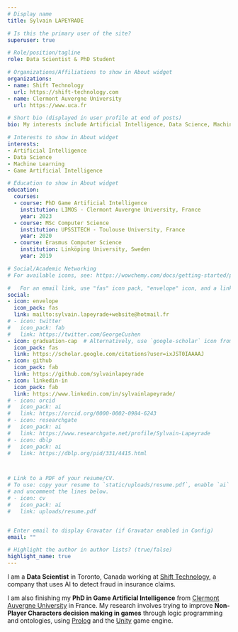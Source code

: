 ```yaml
---
# Display name
title: Sylvain LAPEYRADE

# Is this the primary user of the site?
superuser: true

# Role/position/tagline
role: Data Scientist & PhD Student

# Organizations/Affiliations to show in About widget
organizations:
- name: Shift Technology
  url: https://shift-technology.com
- name: Clermont Auvergne University
  url: https://www.uca.fr

# Short bio (displayed in user profile at end of posts)
bio: My interests include Artificial Intelligence, Data Science, Machine Learning and Games.

# Interests to show in About widget
interests:
- Artificial Intelligence
- Data Science
- Machine Learning
- Game Artificial Intelligence

# Education to show in About widget
education:
  courses:
  - course: PhD Game Artificial Intelligence
    institution: LIMOS - Clermont Auvergne University, France
    year: 2023
  - course: MSc Computer Science
    institution: UPSSITECH - Toulouse University, France
    year: 2020
  - course: Erasmus Computer Science
    institution: Linköping University, Sweden
    year: 2019

# Social/Academic Networking
# For available icons, see: https://wowchemy.com/docs/getting-started/page-builder/#icons

#   For an email link, use "fas" icon pack, "envelope" icon, and a link in the form "mailto:your-email@example.com" or "/#contact" for contact widget.
social:
- icon: envelope
  icon_pack: fas
  link: mailto:sylvain.lapeyrade+website@hotmail.fr
# - icon: twitter
#   icon_pack: fab
#   link: https://twitter.com/GeorgeCushen
- icon: graduation-cap  # Alternatively, use `google-scholar` icon from `ai` icon pack
  icon_pack: fas
  link: https://scholar.google.com/citations?user=ixJST0IAAAAJ
- icon: github
  icon_pack: fab
  link: https://github.com/sylvainlapeyrade
- icon: linkedin-in
  icon_pack: fab
  link: https://www.linkedin.com/in/sylvainlapeyrade/
# - icon: orcid
#   icon_pack: ai
#   link: https://orcid.org/0000-0002-0984-6243
# - icon: researchgate
#   icon_pack: ai
#   link: https://www.researchgate.net/profile/Sylvain-Lapeyrade
# - icon: dblp
#   icon_pack: ai
#   link: https://dblp.org/pid/331/4415.html



# Link to a PDF of your resume/CV.
# To use: copy your resume to `static/uploads/resume.pdf`, enable `ai` icons in `params.toml`, 
# and uncomment the lines below.
# - icon: cv
#   icon_pack: ai
#   link: uploads/resume.pdf


# Enter email to display Gravatar (if Gravatar enabled in Config)
email: ""

# Highlight the author in author lists? (true/false)
highlight_name: true
---
```


I am a **Data Scientist** in Toronto, Canada working at [Shift Technology](https://shift-technology.com/), a company that uses AI to detect fraud in insurance claims.

I am also finishing my **PhD in Game Artificial Intelligence** from [Clermont Auvergne University](https://www.uca.fr/) in France. My research involves trying to improve **Non-Player Characters decision making in games** through logic programming and ontologies, using [Prolog](https://www.swi-prolog.org/) and the [Unity](https://unity.com/) game engine.


<!-- {{< icon name="download" pack="fas" >}} Download my {{< staticref "uploads/demo_resume.pdf" "newtab" >}}resumé{{< /staticref >}}. -->

